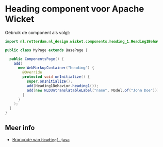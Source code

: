 # Heading component voor Apache Wicket

Gebruik de component als volgt:

```java
import nl.rotterdam.nl_design.wicket.components.heading_1.Heading1Behavior;

public class MyPage extends BasePage {

  public ComponentsPage() {
    add(
      new WebMarkupContainer("heading") {
        @Override
        protected void onInitialize() {
          super.onInitialize();
          add(Heading1Behavior.heading1());
          add(new NLDUntranslatableLabel("name", Model.of("John Doe")));
        }
      }
    );
  }
}

```

## Meer info

- [Broncode van `Heading1.java`](https://github.com/nl-design-system/rotterdam/blob/main/wicket/components-wicket/src/main/java/nl/rotterdam/nl_design/wicket/components/heading_1/Heading1Behavior.java)
